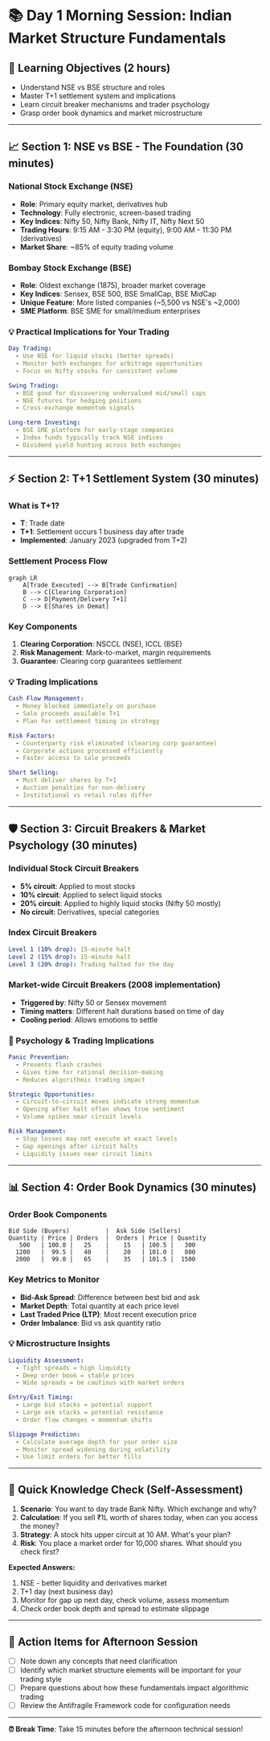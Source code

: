 # 📚 Day 1 Morning Session: Indian Market Structure Fundamentals

## 🎯 **Learning Objectives (2 hours)**
- Understand NSE vs BSE structure and roles
- Master T+1 settlement system and implications
- Learn circuit breaker mechanisms and trader psychology
- Grasp order book dynamics and market microstructure

---

## 📈 **Section 1: NSE vs BSE - The Foundation (30 minutes)**

### **National Stock Exchange (NSE)**
- **Role**: Primary equity market, derivatives hub
- **Technology**: Fully electronic, screen-based trading
- **Key Indices**: Nifty 50, Nifty Bank, Nifty IT, Nifty Next 50
- **Trading Hours**: 9:15 AM - 3:30 PM (equity), 9:00 AM - 11:30 PM (derivatives)
- **Market Share**: ~85% of equity trading volume

### **Bombay Stock Exchange (BSE)**
- **Role**: Oldest exchange (1875), broader market coverage
- **Key Indices**: Sensex, BSE 500, BSE SmallCap, BSE MidCap
- **Unique Feature**: More listed companies (~5,500 vs NSE's ~2,000)
- **SME Platform**: BSE SME for small/medium enterprises

### **💡 Practical Implications for Your Trading**
```yaml
Day Trading:
  - Use NSE for liquid stocks (better spreads)
  - Monitor both exchanges for arbitrage opportunities
  - Focus on Nifty stocks for consistent volume

Swing Trading:
  - BSE good for discovering undervalued mid/small caps
  - NSE futures for hedging positions
  - Cross-exchange momentum signals

Long-term Investing:
  - BSE SME platform for early-stage companies
  - Index funds typically track NSE indices
  - Dividend yield hunting across both exchanges
```

---

## ⚡ **Section 2: T+1 Settlement System (30 minutes)**

### **What is T+1?**
- **T**: Trade date
- **T+1**: Settlement occurs 1 business day after trade
- **Implemented**: January 2023 (upgraded from T+2)

### **Settlement Process Flow**
```mermaid
graph LR
    A[Trade Executed] --> B[Trade Confirmation]
    B --> C[Clearing Corporation]
    C --> D[Payment/Delivery T+1]
    D --> E[Shares in Demat]
```

### **Key Components**
1. **Clearing Corporation**: NSCCL (NSE), ICCL (BSE)
2. **Risk Management**: Mark-to-market, margin requirements
3. **Guarantee**: Clearing corp guarantees settlement

### **💡 Trading Implications**
```yaml
Cash Flow Management:
  - Money blocked immediately on purchase
  - Sale proceeds available T+1
  - Plan for settlement timing in strategy

Risk Factors:
  - Counterparty risk eliminated (clearing corp guarantee)
  - Corporate actions processed efficiently
  - Faster access to sale proceeds

Short Selling:
  - Must deliver shares by T+1
  - Auction penalties for non-delivery
  - Institutional vs retail rules differ
```

---

## 🛡️ **Section 3: Circuit Breakers & Market Psychology (30 minutes)**

### **Individual Stock Circuit Breakers**
- **5% circuit**: Applied to most stocks
- **10% circuit**: Applied to select liquid stocks
- **20% circuit**: Applied to highly liquid stocks (Nifty 50 mostly)
- **No circuit**: Derivatives, special categories

### **Index Circuit Breakers**
```yaml
Level 1 (10% drop): 15-minute halt
Level 2 (15% drop): 15-minute halt  
Level 3 (20% drop): Trading halted for the day
```

### **Market-wide Circuit Breakers (2008 implementation)**
- **Triggered by**: Nifty 50 or Sensex movement
- **Timing matters**: Different halt durations based on time of day
- **Cooling period**: Allows emotions to settle

### **🧠 Psychology & Trading Implications**
```yaml
Panic Prevention:
  - Prevents flash crashes
  - Gives time for rational decision-making
  - Reduces algorithmic trading impact

Strategic Opportunities:
  - Circuit-to-circuit moves indicate strong momentum
  - Opening after halt often shows true sentiment
  - Volume spikes near circuit levels

Risk Management:
  - Stop losses may not execute at exact levels
  - Gap openings after circuit halts
  - Liquidity issues near circuit limits
```

---

## 📊 **Section 4: Order Book Dynamics (30 minutes)**

### **Order Book Components**
```
Bid Side (Buyers)          |  Ask Side (Sellers)
Quantity | Price | Orders  |  Orders | Price | Quantity
   500   | 100.0 |   25    |    15   | 100.5 |   300
  1200   |  99.5 |   40    |    20   | 101.0 |   800
  2000   |  99.0 |   65    |    35   | 101.5 |  1500
```

### **Key Metrics to Monitor**
- **Bid-Ask Spread**: Difference between best bid and ask
- **Market Depth**: Total quantity at each price level
- **Last Traded Price (LTP)**: Most recent execution price
- **Order Imbalance**: Bid vs ask quantity ratio

### **💡 Microstructure Insights**
```yaml
Liquidity Assessment:
  - Tight spreads = high liquidity
  - Deep order book = stable prices
  - Wide spreads = be cautious with market orders

Entry/Exit Timing:
  - Large bid stacks = potential support
  - Large ask stacks = potential resistance
  - Order flow changes = momentum shifts

Slippage Prediction:
  - Calculate average depth for your order size
  - Monitor spread widening during volatility
  - Use limit orders for better fills
```

---

## 🎯 **Quick Knowledge Check (Self-Assessment)**

1. **Scenario**: You want to day trade Bank Nifty. Which exchange and why?
2. **Calculation**: If you sell ₹1L worth of shares today, when can you access the money?
3. **Strategy**: A stock hits upper circuit at 10 AM. What's your plan?
4. **Risk**: You place a market order for 10,000 shares. What should you check first?

**Expected Answers:**
1. NSE - better liquidity and derivatives market
2. T+1 day (next business day)
3. Monitor for gap up next day, check volume, assess momentum
4. Check order book depth and spread to estimate slippage

---

## 📝 **Action Items for Afternoon Session**
- [ ] Note down any concepts that need clarification
- [ ] Identify which market structure elements will be important for your trading style
- [ ] Prepare questions about how these fundamentals impact algorithmic trading
- [ ] Review the Antifragile Framework code for configuration needs

---

**⏰ Break Time**: Take 15 minutes before the afternoon technical session!